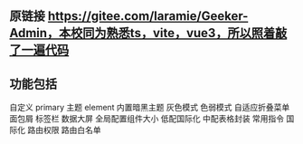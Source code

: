 ## 原链接 https://gitee.com/laramie/Geeker-Admin，本校同为熟悉ts，vite，vue3，所以照着敲了一遍代码

## 功能包括

自定义 primary 主题
element 内置暗黑主题
灰色模式
色弱模式
自适应折叠菜单
面包屑
标签栏
数据大屏
全局配置组件大小
低配国际化
中配表格封装
常用指令
国际化
路由权限
路由白名单
